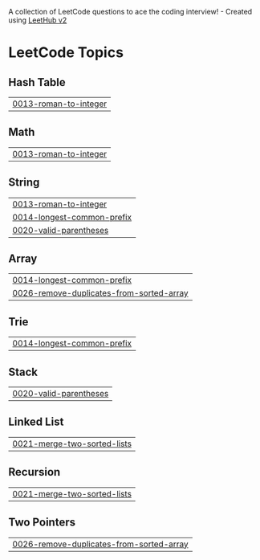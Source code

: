 A collection of LeetCode questions to ace the coding interview! - Created using [LeetHub v2](https://github.com/arunbhardwaj/LeetHub-2.0)
<!---LeetCode Topics Start-->
# LeetCode Topics
## Hash Table
|  |
| ------- |
| [0013-roman-to-integer](https://github.com/agoodjoe637/leetcode/tree/master/0013-roman-to-integer) |
## Math
|  |
| ------- |
| [0013-roman-to-integer](https://github.com/agoodjoe637/leetcode/tree/master/0013-roman-to-integer) |
## String
|  |
| ------- |
| [0013-roman-to-integer](https://github.com/agoodjoe637/leetcode/tree/master/0013-roman-to-integer) |
| [0014-longest-common-prefix](https://github.com/agoodjoe637/leetcode/tree/master/0014-longest-common-prefix) |
| [0020-valid-parentheses](https://github.com/agoodjoe637/leetcode/tree/master/0020-valid-parentheses) |
## Array
|  |
| ------- |
| [0014-longest-common-prefix](https://github.com/agoodjoe637/leetcode/tree/master/0014-longest-common-prefix) |
| [0026-remove-duplicates-from-sorted-array](https://github.com/agoodjoe637/leetcode/tree/master/0026-remove-duplicates-from-sorted-array) |
## Trie
|  |
| ------- |
| [0014-longest-common-prefix](https://github.com/agoodjoe637/leetcode/tree/master/0014-longest-common-prefix) |
## Stack
|  |
| ------- |
| [0020-valid-parentheses](https://github.com/agoodjoe637/leetcode/tree/master/0020-valid-parentheses) |
## Linked List
|  |
| ------- |
| [0021-merge-two-sorted-lists](https://github.com/agoodjoe637/leetcode/tree/master/0021-merge-two-sorted-lists) |
## Recursion
|  |
| ------- |
| [0021-merge-two-sorted-lists](https://github.com/agoodjoe637/leetcode/tree/master/0021-merge-two-sorted-lists) |
## Two Pointers
|  |
| ------- |
| [0026-remove-duplicates-from-sorted-array](https://github.com/agoodjoe637/leetcode/tree/master/0026-remove-duplicates-from-sorted-array) |
<!---LeetCode Topics End-->